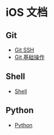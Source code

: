 # iOS 文档


## Git

- [Git SSH](./Git/GitSSH.md)
- [Git 基础操作](https://blog.csdn.net/feather_wch/article/details/78657362#1-%E5%9F%BA%E6%9C%AC%E6%93%8D%E4%BD%9C)

## Shell

- [Shell](./Shell/Shell.md)

## Python

- [Python](./Python/Python.md)



